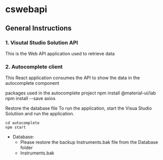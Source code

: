 # cswebapi

General Instructions
--------------------
### 1. Visutal Studio Solution API

This is the Web API application used to retrieve data

### 2. Autocomplete client

This React application consumes the API to show the data in the autocomplete component

packages used in the autocomplete project
npm install @material-ui/lab
npm install --save axios

Restore the database file
To run the application, start the Visua Studio Solutiion and run the application.


```shell
cd autocomplete
npm start
```


* Database:
    * Please restore the backup Instruments.bak file from the Database folder
    * Instruments.bak
   

